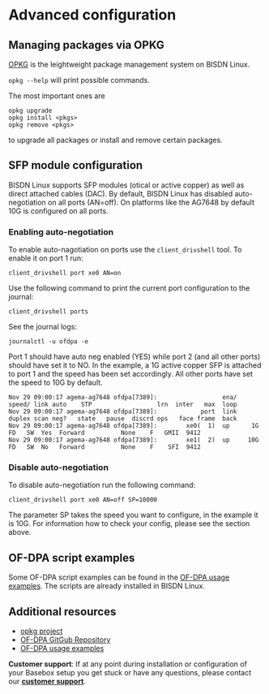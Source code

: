 # Advanced configuration

## Managing packages via OPKG

[OPKG][opkg] is the leightweight package management system on BISDN Linux.

`opkg --help` will print possible commands.

The most important ones are
```
opkg upgrade
opkg install <pkgs>
opkg remove <pkgs>
```
to upgrade all packages or install and remove certain packages.

## SFP module configuration

BISDN Linux supports SFP modules (otical or active copper) as well as direct attached cables (DAC). By default, BISDN Linux has disabled auto-negotiation on all ports (AN=off). On platforms like the AG7648 by default 10G is configured on all ports.

### Enabling auto-negotiation

To enable auto-nagotiation on ports use the `client_drivshell` tool. To enable it on port 1 run:

```
client_drivshell port xe0 AN=on
```

Use the following command to print the current port configuration to the journal:

```
client_drivshell ports
```

See the journal logs:

```
journalctl -u ofdpa -e
```

Port 1 should have auto neg enabled (YES) while port 2 (and all other ports) should have set it to NO. In the example, a 1G active copper SFP is attached to port 1 and the speed has been set accordingly. All other ports have set the speed to 10G by default.

```
Nov 29 09:00:17 agema-ag7648 ofdpa[7389]:                  ena/    speed/ link auto    STP                  lrn  inter   max  loop
Nov 29 09:00:17 agema-ag7648 ofdpa[7389]:            port  link    duplex scan neg?   state   pause  discrd ops   face frame  back
Nov 29 09:00:17 agema-ag7648 ofdpa[7389]:        xe0(  1)  up      1G  FD   SW  Yes  Forward          None    F   GMII  9412
Nov 29 09:00:17 agema-ag7648 ofdpa[7389]:        xe1(  2)  up     10G  FD   SW  No   Forward          None    F    SFI  9412
```

### Disable auto-negotiation

To disable auto-negotiation run the following command:

```
client_drivshell port xe0 AN=off SP=10000
```

The parameter SP takes the speed you want to configure, in the example it is 10G. For information how to check your config, please see the section above.

## OF-DPA script examples
Some OF-DPA script examples can be found in the [OF-DPA usage examples][ofdpa_examples]. The scripts are already installed in BISDN Linux.

## Additional resources
* [opkg project][opkg]
* [OF-DPA GitGub Repository][ofdpa]
* [OF-DPA usage examples][ofdpa_examples]

**Customer support**: If at any point during installation or configuration of your Basebox setup you get stuck or have any questions, please contact our **[customer support](../customer_support.html#customer_support)**.

[opkg]: https://git.yoctoproject.org/cgit/cgit.cgi/opkg/about/ (opkg project)
[ofdpa]: https://github.com/Broadcom-Switch/of-dpa (OF-DPA GitHub repository)
[ofdpa_examples]: https://github.com/Broadcom-Switch/of-dpa/tree/master/src/example
